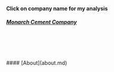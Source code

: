 #### Click on company name for my analysis


##### [Monarch Cement Company](blog_post_mcem.md)
<br>
<br>
<br>
<br>
#### [About](about.md)
